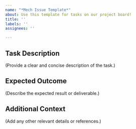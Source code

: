 ```yaml
---
name: "*Mech Issue Template*"
about: Use this template for tasks on our project board!
title: ''
labels: ''
assignees: ''

---
```


## Task Description
(Provide a clear and concise description of the task.)

## Expected Outcome
(Describe the expected result or deliverable.)

## Additional Context
(Add any other relevant details or references.)
